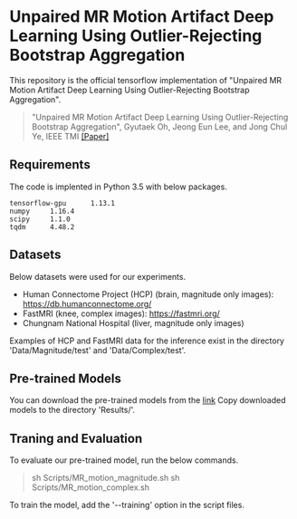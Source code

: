 # Unpaired MR Motion Artifact Deep Learning Using Outlier-Rejecting Bootstrap Aggregation

This repository is the official tensorflow implementation of "Unpaired MR Motion Artifact Deep Learning Using Outlier-Rejecting Bootstrap Aggregation".

> "Unpaired MR Motion Artifact Deep Learning Using Outlier-Rejecting Bootstrap Aggregation", 
> Gyutaek Oh, Jeong Eun Lee, and Jong Chul Ye, IEEE TMI [[Paper]](https://ieeexplore.ieee.org/abstract/document/9456930)

## Requirements

The code is implented in Python 3.5 with below packages.
```
tensorflow-gpu      1.13.1
numpy     1.16.4
scipy     1.1.0
tqdm      4.48.2
```

## Datasets
Below datasets were used for our experiments.
- Human Connectome Project (HCP) (brain, magnitude only images):
https://db.humanconnectome.org/
- FastMRI (knee, complex images):
https://fastmri.org/
- Chungnam National Hospital (liver, magnitude only images)

Examples of HCP and FastMRI data for the inference exist in the directory 'Data/Magnitude/test' and 'Data/Complex/test'.

## Pre-trained Models
You can download the pre-trained models from the [link](https://drive.google.com/drive/folders/1S4P6luYkipBQXHy4Vgbmpy-kSpFP2Mxv?usp=sharing)
Copy downloaded models to the directory 'Results/'.

## Traning and Evaluation
To evaluate our pre-trained model, run the below commands.
> sh Scripts/MR_motion_magnitude.sh
> sh Scripts/MR_motion_complex.sh

To train the model, add the '--training' option in the script files.

